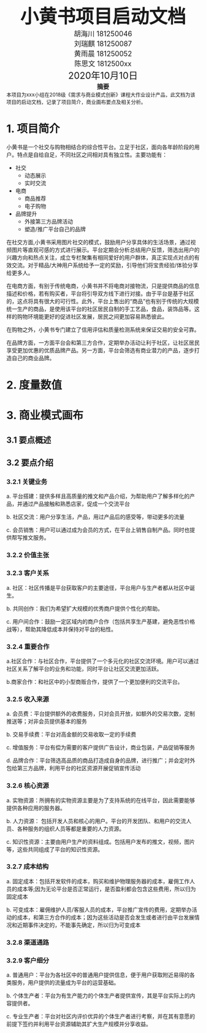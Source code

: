<center><font size=10><b>小黄书项目启动文档</b></font></center>

<center><font size=4>胡海川 181250046</font></center>
<center><font size=4>刘瑞麒 181250087</font></center>
<center><font size=4>黄雨晨 181250052</font></center>
<center><font size=4>陈思文 1812500xx</font></center>

<center><font size=5>2020年10月10日</font></center>

<center><font size=3><b>摘要</b></font></center>
<left><font size=2>本项目为xxx小组在2018级《需求与商业模式创新》课程大作业设计产品，此文档为该项目的启动文档，记录了项目简介，商业画布要点及相关分析。</font></left>



# 1. 项目简介

小黄书是一个社交与购物相结合的综合性平台。立足于社区，面向各年龄阶段的用户。特点是自给自足，不同社区之间相对具有独立性。主要功能有：

+ 社交
  + 动态展示
  + 实时交流
+ 电商
  + 商品推荐
  + 电子购物
+ 品牌提升
  + 外接第三方品牌活动
  + 塑造/推广平台自己的品牌

在社交方面,小黄书采用图片社交的模式，鼓励用户分享具体的生活场景，通过视频图片等直观可感的方式进行展示。平台定期会分析总结用户反馈，筛选出用户的兴趣方向和热点关注，成立专栏聚集有相同爱好的用户群体，真正实现点对点的有效交流。对于精品/大神用户系统给予一定的奖励，引导他们将宝贵经验/体验分享给更多人。

在电商方面，有别于传统电商，小黄书并不将电商对接物流，只是提供商品的信息描述和价格，若有购买者，平台将引导双方线下进行对接。由于平台是基于社区的，这点将具有很大的可行性。此外，平台上售出的“商品”也有别于传统的大规模统一生产的商品，是使用该平台的社区居民自制的手工艺品，食品，装饰品等。这样的购物环境能更好的促进社区发展，居民之间更加容易熟悉彼此。

在购物之外，小黄书专门建立了信用评估和质量检测系统来保证交易的安全可靠。

在品牌方面，一方面平台会和第三方合作，定期举办活动让利于社区，让社区居民享受更加优惠的优质品牌产品。另一方面，平台会筛选有商业潜力的产品，逐步打造自己的商业品牌。

# 2. 度量数值

# 3. 商业模式画布

## 3.1 要点概述

## 3.2 要点介绍

### 3.2.1 关键业务

a. 平台搭建：提供多样且高质量的推文和产品介绍，为帮助用户了解多样化的产品，并通过产品接触和熟悉店家，促成一个交流平台

b. 社区交流：用户分享生活，产品，用过产品后的感受等，带动更多的流量

c. 会员销售：用户可以通过成为会员的方式，在平台上销售自制产品。同时也提供帮写推文服务。

### 3.2.2 价值主张

### 3.2.3 客户关系

a. 社区：社区传播是平台获取客户的主要途径，平台用户与生产者都从社区中诞生。

b. 共同创作：我们为希望扩大规模的优秀商户提供个性化的帮助。

c. 用户间合作：鼓励一定区域内的商户合作（包括共享生产基建，避免恶性价格战等），帮助其降低成本并保持对平台的粘性。

### 3.2.4 重要合作

a.社区合作：与社区合作，平台提供了一个多元化的社区交流环境。用户可以通过社区关系了解平台的业务和功能，同时平台让社区交流更加活跃。

b.商家合作：和社区中的小型商贩合作，提供了一个更加便利的交流平台。

### 3.2.5 收入来源

a. 会员费：平台提供额外的收费服务，只对会员开放，如额外的交易次数，定制推送等；对非会员提供基本的服务

b. 交易手续费：平台对高金额的交易收取一定的手续费

c. 增值服务：平台有偿为需要的客户提供广告设计，商业包装，产品促销等服务

d. 品牌合作：平台筛选高品质的商品打造成自身的品牌，进行推广；并会定时外包给第三方品牌，利用平台的社区资源开展促销宣传活动

### 3.2.6 核心资源

a. 实物资源：所拥有的实物资源主要是为了支持系统的在线平台，因此需要能够提供各种应用的服务器。

b. 人力资源： 包括开发人员和核心的用户。平台的开发团队、和用户的交流人员、各种服务的组织人员等都是重要的人力资源。

c. 知识性资源：主要由用户生产的资料组成。包括用户发布的推文，视频，图片等，这些共同组成了平台的知识性资源。

### 3.2.7 成本结构

a. 固定成本：包括开发软件的成本，购买和维护物理服务器的成本，雇佣工作人员的成本等;因为无论平台是否正常运行，是否盈利都会包含这些费用，所以归为固定成本

b. 可变成本：雇佣维护人员/客服人员的成本，平台推广宣传的费用，定期举办活动的成本，和第三方合作的成本；因为这些活动是否会发生或者进行由平台发展情况和近期事件决定的，不能事先确定，所以归为可变成本

### 3.2.8 渠道通路

### 3.2.9 客户细分

a. 普通用户：平台为各社区中的普通用户提供信息，便于用户获取附近易得的各类服务，用户提供的流量成为平台的运营基础。

b. 个体生产者：平台为有生产能力的个体生产者提供宣传，其是平台实际上的内容提供者。

c. 专业生产者：平台对社区内评价优异的个体生产者进行考察，并在其有意愿的前提下签约并利用平台资源辅助其扩大生产规模并分享收益。